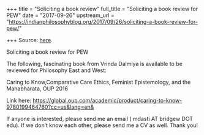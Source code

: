 +++
title = "Soliciting a book review"
full_title = "Soliciting a book review for PEW"
date = "2017-09-26"
upstream_url = "https://indianphilosophyblog.org/2017/09/26/soliciting-a-book-review-for-pew/"

+++
Source: [here](https://indianphilosophyblog.org/2017/09/26/soliciting-a-book-review-for-pew/).

Soliciting a book review for PEW

The following, fascinating book from Vrinda Dalmiya is available to be
reviewed for Philosophy East and West:

Caring to Know,Comparative Care Ethics, Feminist Epistemology, and the
Mahabharata, OUP 2016

Link here:
<https://global.oup.com/academic/product/caring-to-know-9780199464760?cc=us&lang=en&>

If anyone is interested, please send me an email ( mdasti AT bridgew DOT
edu). If we don’t know each other, please send me a CV as well. Thank
you!



